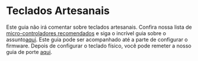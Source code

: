 # Teclados Artesanais

Este guia não irá comentar sobre teclados artesanais. Confira nossa lista de
[micro-controladores recomendados](../basics/Officially_Supported_Microcontrollers.md) e
siga o incrível guia sobre o assunto[aqui](https://docs.qmk.fm/#/hand_wire).
Este guia pode ser acompanhado até a parte de configurar o firmware. Depois de
configurar o teclado físico, você pode remeter a nosso guia de porte
[aqui](../basics/porting_to_kmk.md).
